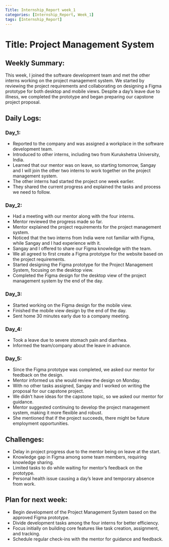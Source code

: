 ```yaml
---
Title: Internship_Report week_1
categories: [Internship_Report, Week_1]
tags: [Internship_Report]
---
```


# Title: Project Management System

## Weekly Summary:
This week, I joined the software development team and met the other interns working on the project management system. We started by reviewing the project requirements and collaborating on designing a Figma prototype for both desktop and mobile views. Despite a day’s leave due to illness, we completed the prototype and began preparing our capstone project proposal.

## Daily Logs:

### Day_1:
- Reported to the company and was assigned a workplace in the software development team.
- Introduced to other interns, including two from Kurukshetra University, India.
- Learned that our mentor was on leave, so starting tomorrow, Sangay and I will join the other two interns to   work together on the project management system.
- The other interns had started the project one week earlier.
- They shared the current progress and explained the tasks and process we need to follow.

### Day_2:
- Had a meeting with our mentor along with the four interns.
- Mentor reviewed the progress made so far.
- Mentor explained the project requirements for the project management system.
- Noticed that the two interns from India were not familiar with Figma, while Sangay and I had experience with it.
- Sangay and I offered to share our Figma knowledge with the team.
- We all agreed to first create a Figma prototype for the website based on the project requirements.
- Started designing the Figma prototype for the Project Management System, focusing on the desktop view.
- Completed the Figma design for the desktop view of the project management system by the end of the day.

### Day_3:
- Started working on the Figma design for the mobile view.
- Finished the mobile view design by the end of the day.
- Sent home 30 minutes early due to a company meeting.

### Day_4:
- Took a leave due to severe stomach pain and diarrhea.
- Informed the team/company about the leave in advance.

### Day_5:
- Since the Figma prototype was completed, we asked our mentor for feedback on the design.
- Mentor informed us she would review the design on Monday.
- With no other tasks assigned, Sangay and I worked on writing the proposal for our capstone project.
- We didn’t have ideas for the capstone topic, so we asked our mentor for guidance.
- Mentor suggested continuing to develop the project management system, making it more flexible and robust.
- She mentioned that if the project succeeds, there might be future employment opportunities.

## Challenges:
- Delay in project progress due to the mentor being on leave at the start.
- Knowledge gap in Figma among some team members, requiring knowledge sharing.
- Limited tasks to do while waiting for mentor’s feedback on the prototype.
- Personal health issue causing a day’s leave and temporary absence from work.

## Plan for next week:
- Begin development of the Project Management System based on the approved Figma prototype.
- Divide development tasks among the four interns for better efficiency.
- Focus initially on building core features like task creation, assignment, and tracking.
- Schedule regular check-ins with the mentor for guidance and feedback.